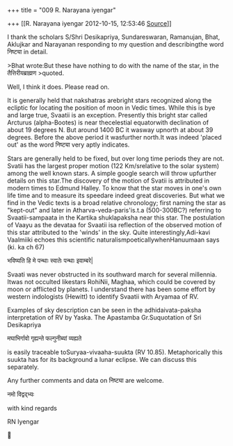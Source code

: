 +++
title = "009 R. Narayana iyengar"

+++
[[R. Narayana iyengar	2012-10-15, 12:53:46 [Source](https://groups.google.com/g/bvparishat/c/u3NHRw7BO4Y)]]



I thank the scholars S/Shri Desikapriya, Sundareswaran, Ramanujan, Bhat, Aklujkar and Narayanan responding to my question and describingthe word निष्ट्या in detail.

\>Bhat wrote:But these have nothing to do with the name of the star, in the तैत्तिरीयब्राह्मण \>quoted.

  
Well, I think it does. Please read on.

It is generally held that nakshatras arebright stars recognized along the ecliptic for locating the position of moon in Vedic times. While this is bye and large true, Svaatii is an exception. Presently this bright star called Arcturus (alpha-Bootes) is near thecelestial equatorwith declination of about 19 degrees N. But around 1400 BC it wasway upnorth at about 39 degrees. Before the above period it wasfurther north.It was indeed 'placed out' as the word निष्ट्या very aptly indicates.

Stars are generally held to be fixed, but over long time periods they are not. Svatii has the largest proper motion (122 Km/srelative to the solar system) among the well known stars. A simple google search will throw upfurther details on this star.The discovery of the motion of Svatii is attributed in modern times to Edmund Halley. To know that the star moves in one's own life time and to measure its speedare indeed great discoveries. But what we find in the Vedic texts is a broad relative chronology; first naming the star as "kept-out" and later in Atharva-veda-paris'is.t.a (500-300BC?) referring to Svaatii-sampaata in the Kartika shuklapaksha near this star. The postulation of Vaayu as the devataa for Svaatii isa reflection of the observed motion of this star attributed to the 'winds' in the sky. Quite interestingly,Adi-kavi Vaalmiiki echoes this scientific naturalismpoeticallywhenHanuumaan says (ki. ka ch 67)

भविष्यति हि मे पन्थाः स्वातेः पन्थाः इवाम्बरे\|

Svaati was never obstructed in its southward march for several millennia. Itwas not occulted likestars RohiNii, Maghaa, which could be covered by moon or afflicted by planets. I understand there has been some effort by western indologists (Hewitt) to identify Svaatii with Aryamaa of RV.



Examples of sky description can be seen in the adhidaivata-paksha interpretation of RV by Yaska. The Apastamba Gr.Suquotation of Sri Desikapriya

मघाभिर्गावो गृह्यन्ते फल्गुनीब्यां व्यह्यते

is easily traceable toSuryaa-vivaaha-suukta (RV 10.85). Metaphorically this suukta has for its background a lunar eclipse. We can discuss this separately.



Any further comments and data on निष्ट्या are welcome.



नमो विद्वद्भ्यः

with kind regards



RN Iyengar



